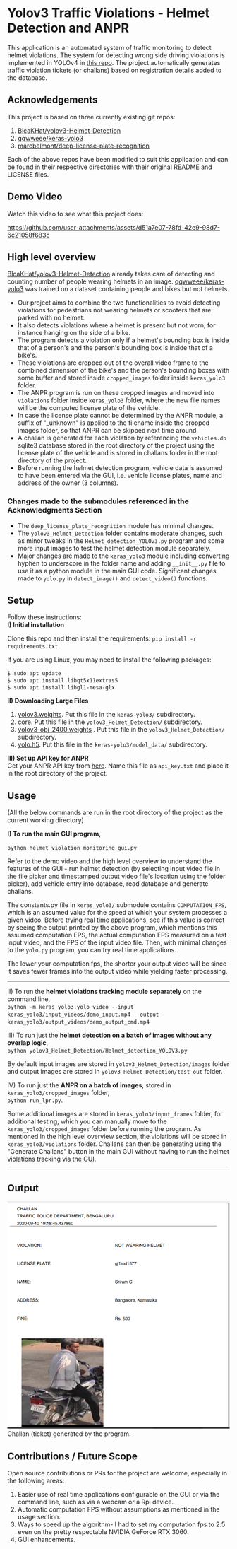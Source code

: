 # Yolov3 Traffic Violations - Helmet Detection and ANPR

This application is an automated system of traffic monitoring to detect helmet violations. The system for 
detecting wrong side driving violations is implemented in YOLOv4 in 
[this repo](https://github.com/sriramcu/yolov4_wrong_side_driving_detection). The project 
automatically generates traffic violation tickets (or challans) based on registration details added to the 
database. 

## Acknowledgements

This project is based on three currently existing git repos:  
1. [BlcaKHat/yolov3-Helmet-Detection](https://github.com/BlcaKHat/yolov3-Helmet-Detection)
2. [qqwweee/keras-yolo3](https://github.com/qqwweee/keras-yolo3)
3. [marcbelmont/deep-license-plate-recognition](https://github.com/marcbelmont/deep-license-plate-recognition)  

Each of the above repos have been modified to suit this application and can be found in their respective 
directories with their original README and LICENSE files. 

## Demo Video

Watch this video to see what this project does:


https://github.com/user-attachments/assets/d51a7e07-78fd-42e9-98d7-6c21058f683c




## High level overview

[BlcaKHat/yolov3-Helmet-Detection](https://github.com/BlcaKHat/yolov3-Helmet-Detection) already takes care of 
detecting and counting number of people wearing helmets in an image. 
[qqwweee/keras-yolo3](https://github.com/qqwweee/keras-yolo3) was trained on a dataset containing people and 
bikes but not helmets. 

* Our project aims to combine the two functionalities to avoid detecting violations for 
pedestrians not wearing helmets or scooters that are parked with no helmet. 
* It also detects violations where a helmet is present but not worn, for instance hanging on the side of a bike.
* The program detects a violation only if a helmet's bounding box is inside that of a person's and the person's 
  bounding box is inside that of a bike's.
* These violations are cropped out of the overall video frame to the combined dimension of the bike's and the 
  person's bounding boxes with some buffer and stored inside `cropped_images` folder inside `keras_yolo3` folder.
* The ANPR program is run on these cropped images and moved into `violations` folder inside `keras_yolo3` folder, 
  where the new file names will be the computed license plate of the vehicle. 
* In case the license plate cannot be determined by the ANPR module, a suffix of "_unknown" is applied to 
  the filename inside the cropped images folder, so that ANPR can be skipped next time around.
* A challan is generated for each violation by referencing the `vehicles.db` sqlite3 database stored in 
  the root directory of the project using the license plate of the vehicle and is stored in challans 
  folder in the root directory of the project.
* Before running the helmet detection program, vehicle data is assumed to have been entered via the GUI, i.e. 
  vehicle license plates, name and address of the owner (3 columns).

### Changes made to the submodules referenced in the Acknowledgments Section

* The `deep_license_plate_recognition` module has minimal changes. 
* The `yolov3_Helmet_Detection` folder contains moderate changes, such as minor tweaks in the 
  `Helmet_detection_YOLOv3.py` program and some more input images to test the helmet detection module separately. 
* Major changes are made to the `keras_yolo3` module including converting hyphen to underscore in the folder name 
  and adding `__init__.py` file to use it as a python module in the main GUI code. Significant changes made to 
  `yolo.py` in `detect_image()` and `detect_video()` functions.


## Setup
Follow these instructions:  
**I) Initial installation**  

Clone this repo and then install the requirements:
`pip install -r requirements.txt`

If you are using Linux, you may need to install the following packages:
```console
$ sudo apt update 
$ sudo apt install libqt5x11extras5
$ sudo apt install libgl1-mesa-glx
```  
**II) Downloading Large Files**

1. [yolov3.weights](https://drive.google.com/file/d/1ncy-D_En32nMopdld9mXr972234LqMzd/view?usp=sharing). Put this 
file in the `keras-yolo3/` subdirectory.  
2. [core](https://drive.google.com/file/d/1T2sE0otIjKyagdP0dLCNtZ6u26fF6A_z/view?usp=sharing). Put this file in 
   the `yolov3_Helmet_Detection/` subdirectory.  
3. [yolov3-obj_2400.weights](https://drive.google.com/file/d/1bj8dTxl1anTF0U1Tq3awx7bnWOGUWEJa/view?usp=sharing)
   . Put this file in the `yolov3_Helmet_Detection/` subdirectory.
4. [yolo.h5](https://drive.google.com/file/d/1qgoUvCT2ajo4lkFknRTYRoKrthXoUvNe/view?usp=sharing). Put this file 
   in the `keras-yolo3/model_data/` subdirectory.

**III) Set up API key for ANPR**  
Get your ANPR API key from [here](https://platerecognizer.com/?utm_source=github&utm_medium=website). Name this 
file as `api_key.txt` and place it in the root directory of the project.


## Usage

(All the below commands are run in the root directory of the project as the current working directory)

**I) To run the main GUI program,**  

`python helmet_violation_monitoring_gui.py`

Refer to the demo video and the high level overview to understand the features of the GUI - run helmet 
detection (by selecting input video file in the file picker and timestamped output video file's location using 
the folder picker), add vehicle entry into database, read database and generate challans.  

The constants.py file in `keras_yolo3/` submodule contains `COMPUTATION_FPS`, which is an assumed value for the 
speed at which your system processes a given video. Before trying real time applications, see if this value is 
correct by seeing the output printed by the above program, which mentions this assumed computation FPS, the 
actual computation FPS measured on a test input video, and the FPS of the input video file. Then, with minimal 
changes to the `yolo.py` program, you can try real time applications.  

The lower your computation fps, the shorter your output video will be since it saves fewer frames into the 
output video while yielding faster processing.

---

II) To run the **helmet violations tracking module separately** on the command line,  
`python -m keras_yolo3.yolo_video --input keras_yolo3/input_videos/demo_input.mp4 --output keras_yolo3/output_videos/demo_output_cmd.mp4`

III) To run just the **helmet detection on a batch of images without any overlap logic**,  
`python yolov3_Helmet_Detection/Helmet_detection_YOLOV3.py`

By default input images are stored in `yolov3_Helmet_Detection/images` folder and output images are stored in 
`yolov3_Helmet_Detection/test_out` folder.

IV) To run just the **ANPR on a batch of images**, stored in `keras_yolo3/cropped_images` folder,  
`python run_lpr.py`.   

Some additional images are stored in `keras_yolo3/input_frames` folder, for additional testing, which you can 
manually move to the `keras_yolo3/cropped_images` folder before running the program. As mentioned in the high 
level overview section, the violations will be stored in `keras_yolo3/violations` folder. Challans can then be 
generating using the "Generate Challans" button in the main GUI without having to run the helmet 
violations tracking via the GUI.

---

## Output

![](screenshots/challan.png?raw=true)  
Challan (ticket) generated by the program.

## Contributions / Future Scope

Open source contributions or PRs for the project are welcome, especially in the following areas:
1. Easier use of real time applications configurable on the GUI or via the command line, such as via a webcam 
   or a Rpi device.
2. Automatic computation FPS without assumptions as mentioned in the usage section.
3. Ways to speed up the algorithm- I had to set my computation fps to 2.5 even on the pretty respectable NVIDIA 
   GeForce RTX 3060.
4. GUI enhancements.
